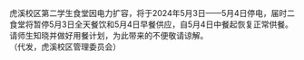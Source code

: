 虎溪校区第二学生食堂因电力扩容，将于2024年5月3日——5月4日停电，届时二食堂将暂停5月3日全天餐饮和5月4日早餐供应，自5月4日中餐起恢复正常供餐。请师生知晓并做好用餐计划，为此带来的不便敬请谅解。  
（代发，虎溪校区管理委员会）